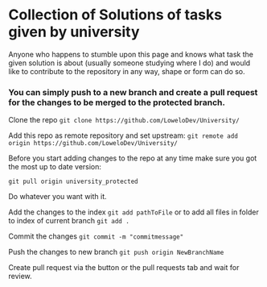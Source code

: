 # Collection of Solutions of tasks given by university 

Anyone who happens to stumble upon this page and knows what task the given solution is about (usually someone studying where I do) and would like to contribute to the repository in any way, shape or form can do so.


### You can simply push to a new branch and create a pull request for the changes to be merged to the protected branch.

Clone the repo ```git clone https://github.com/LoweloDev/University/```

Add this repo as remote repository and set upstream: ```git remote add origin https://github.com/LoweloDev/University/``` 

Before you start adding changes to the repo at any time make sure you got the most up to date version:

```git pull origin university_protected```

Do whatever you want with it. 

Add the changes to the index ```git add pathToFile``` or to add all files in folder to index of current branch ```git add .```

Commit the changes ```git commit -m "commitmessage"``` 

Push the changes to new branch ```git push origin NewBranchName``` 

Create pull request via the button or the pull requests tab and wait for review.
